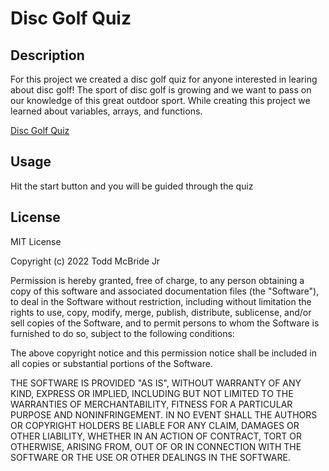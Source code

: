 # Disc Golf Quiz

## Description
For this project we created a disc golf quiz for anyone interested in learing about disc golf! The sport of disc golf is growing and we want to pass on our knowledge of this great outdoor sport. While creating this project we learned about variables, arrays, and functions. 

[Disc Golf Quiz](https://canoepaddler.github.io/disc-golf-quiz/)

## Usage

Hit the start button and you will be guided through the quiz

## License

MIT License

Copyright (c) 2022 Todd McBride Jr

Permission is hereby granted, free of charge, to any person obtaining a copy
of this software and associated documentation files (the "Software"), to deal
in the Software without restriction, including without limitation the rights
to use, copy, modify, merge, publish, distribute, sublicense, and/or sell
copies of the Software, and to permit persons to whom the Software is
furnished to do so, subject to the following conditions:

The above copyright notice and this permission notice shall be included in all
copies or substantial portions of the Software.

THE SOFTWARE IS PROVIDED "AS IS", WITHOUT WARRANTY OF ANY KIND, EXPRESS OR
IMPLIED, INCLUDING BUT NOT LIMITED TO THE WARRANTIES OF MERCHANTABILITY,
FITNESS FOR A PARTICULAR PURPOSE AND NONINFRINGEMENT. IN NO EVENT SHALL THE
AUTHORS OR COPYRIGHT HOLDERS BE LIABLE FOR ANY CLAIM, DAMAGES OR OTHER
LIABILITY, WHETHER IN AN ACTION OF CONTRACT, TORT OR OTHERWISE, ARISING FROM,
OUT OF OR IN CONNECTION WITH THE SOFTWARE OR THE USE OR OTHER DEALINGS IN THE
SOFTWARE.
